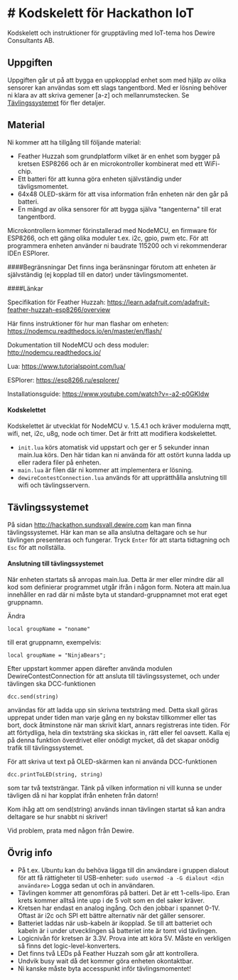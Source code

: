 # # Kodskelett för Hackathon IoT 
Kodskelett och instruktioner för grupptävling
med IoT-tema hos Dewire Consultants AB.

## Uppgiften
Uppgiften går ut på att bygga en uppkopplad enhet som med hjälp av olika sensorer kan användas som ett slags tangentbord. Med er lösning behöver ni klara av att skriva gemener [a-z] och mellanrumstecken. Se [Tävlingssystemet](#Tävlingssystemet) för fler detaljer.

## Material
Ni kommer att ha tillgång till följande material:
* Feather Huzzah som grundplatform vilket är en enhet som bygger på kretsen ESP8266 och är en microkontroller kombinerat med ett WiFi-chip. 
* Ett batteri för att kunna göra enheten självständig under tävligsmomentet.
* 64x48 OLED-skärm för att visa information från enheten när den går på batteri.
* En mängd av olika sensorer för att bygga själva "tangenterna" till erat tangentbord.

Microkontrollern kommer förinstallerad med  NodeMCU, en firmware för ESP8266, och ett gäng olika moduler t.ex. i2c, gpio, pwm etc. För att programmera enheten använder ni baudrate 115200 och vi rekommenderar IDEn ESPlorer.

####Begränsningar
Det finns inga beränsningar förutom att enheten är självständig (ej kopplad till en dator) under tävlingsmomentet.

####Länkar

Specifikation för Feather Huzzah:
https://learn.adafruit.com/adafruit-feather-huzzah-esp8266/overview

Här finns instruktioner för hur man flashar om enheten:
https://nodemcu.readthedocs.io/en/master/en/flash/

Dokumentation till NodeMCU och dess moduler:
http://nodemcu.readthedocs.io/

Lua: https://www.tutorialspoint.com/lua/

ESPlorer: https://esp8266.ru/esplorer/

Installationsguide: https://www.youtube.com/watch?v=-a2-p0GKIdw

#### Kodskelettet
Kodskelettet är utvecklat för NodeMCU v. 1.5.4.1 och kräver modulerna mqtt, wifi, net, i2c, u8g, node och timer.
Det är fritt att modifiera kodskelettet.
- `init.lua` körs atomatisk vid uppstart och ger er 5 sekunder innan main.lua körs. Den här tidan kan ni använda för att ostört kunna ladda up eller radera filer på enheten.
- `main.lua` är filen där ni kommer att implementera er lösning.
- `dewireContestConnection.lua` används för att upprätthålla anslutning till wifi och tävlingsservern.

## Tävlingssystemet
På sidan http://hackathon.sundsvall.dewire.com kan man finna tävlingssystemet. Här kan man se alla
anslutna deltagare och se hur tävlingen presenteras och fungerar. Tryck `Enter` för att 
starta tidtagning och `Esc` för att nollställa. 

#### Anslutning till tävlingssystemet
När enheten startats så anropas main.lua. Detta är mer eller mindre där
all kod som definierar programmet utgår ifrån i någon form. Notera att main.lua
innehåller en rad där ni måste byta ut standard-gruppnamnet mot erat eget gruppnamn.

Ändra
```
local groupName = "noname"
```
till erat gruppnamn, exempelvis:
```
local groupName = "NinjaBears";
```

Efter uppstart kommer appen därefter använda modulen DewireContestConnection för att ansluta 
till tävlingssystemet, och under tävlingen ska DCC-funktionen
```
dcc.send(string)
```
användas för att ladda upp sin skrivna textsträng med. Detta skall göras upprepat under tiden 
man varje gång en ny bokstav tillkommer eller tas bort, dock åtminstone när man skrivit klart, 
annars registreras inte tiden. För att förtydliga, hela din textsträng ska skickas in, rätt eller 
fel oavsett. Kalla ej på denna funktion överdrivet eller onödigt mycket, då det skapar onödig trafik
till tävlingssystemet.

För att skriva ut text på OLED-skärmen kan ni använda DCC-funktionen
```
dcc.printToLED(string, string)
```
som tar två textsträngar. Tänk på vilken information ni vill kunna se under tävligen då ni har kopplat ifrån enheten från datorn!

Kom ihåg att om send(string) används innan tävlingen startat så kan andra deltagare se hur snabbt ni skriver!

Vid problem, prata med någon från Dewire.

## Övrig info

* På t.ex. Ubuntu kan du behöva lägga till din användare i gruppen dialout för att få rättigheter til USB-enheter:
`sudo usermod -a -G dialout <din användare>`
Logga sedan ut och in användaren.
* Tävlingen kommer att genomföras på batteri. Det är ett 1-cells-lipo. Eran krets kommer alltså inte upp i de 5 volt som en del saker kräver.
* Kretsen har endast en analog ingång. Och den jobbar i spannet 0-1V. Oftast är i2c och SPI ett bättre alternativ när det gäller sensorer.
* Batteriet laddas när usb-kabeln är ikopplad. Se till att batteriet och kabeln är i under utvecklingen så batteriet inte är tomt vid tävlingen.
* Logicnivån för kretsen är 3.3V. Prova inte att köra 5V. Måste en verkligen så finns det logic-level-konverters.
* Det finns två LEDs på Feather Huzzah som går att kontrollera.
* Undvik busy wait då det kommer göra enheten okontaktbar.
* Ni kanske måste byta accesspunkt inför tävlingsmomentet!
